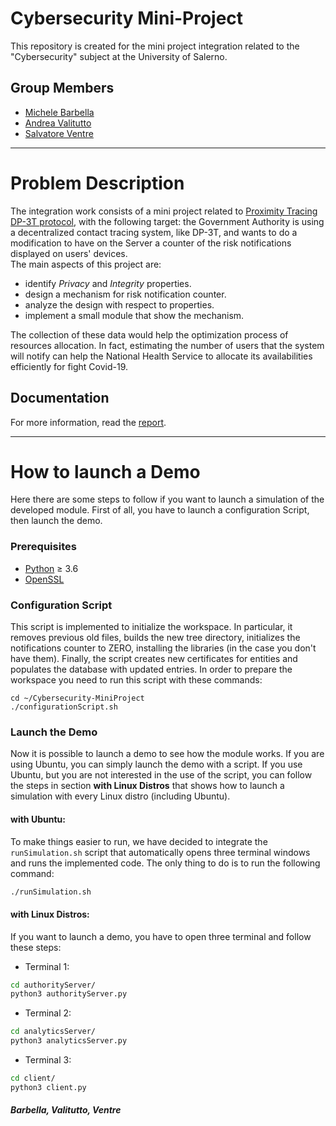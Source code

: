 # Cybersecurity Mini-Project
This repository is created for the mini project integration related to the "Cybersecurity" subject at the University of Salerno. 

## Group Members
* [Michele Barbella](https://github.com/michelebarbella)
* [Andrea Valitutto](https://github.com/andrewvali)
* [Salvatore Ventre](https://github.com/salventre)
___
# Problem Description
The integration work consists of a mini project related to [Proximity Tracing DP-3T protocol](https://github.com/DP-3T/documents), with the following target: the Government Authority is using a decentralized contact tracing system, like DP-3T, and wants to do a modification to have on the Server a counter of the risk notifications displayed on users' devices.</br>
The main aspects of this project are:
* identify *Privacy* and *Integrity* properties.
* design a mechanism for risk notification counter.
* analyze the design with respect to properties.
* implement a small module that show the mechanism.

The collection of these data would help the optimization process of resources allocation. In fact, estimating the number of users that the system will notify can help the National Health Service to allocate its availabilities efficiently for fight Covid-19.

## Documentation
For more information, read the [report](https://github.com/unisa-project-barbella-valitutto-ventre/Cybersecurity-MiniProject/tree/main/doc).
___
# How to launch a Demo
Here there are some steps to follow if you want to launch a simulation of the developed module. First of all, you have to launch a configuration Script, then launch the demo.

### Prerequisites
*   [Python](https://www.python.org/downloads/) ≥ 3.6
*   [OpenSSL](https://www.openssl.org/source/)

### Configuration Script
This script is implemented to initialize the workspace. In particular, it removes previous old files, builds the new tree directory, initializes the notifications counter to ZERO, installing the libraries (in the case you don't have them). Finally, the script creates new certificates for entities and populates the database with updated entries. In order to prepare the workspace you need to run this script with these commands:
```shell
cd ~/Cybersecurity-MiniProject
./configurationScript.sh
```

### Launch the Demo
Now it is possible to launch a demo to see how the module works. If you are using Ubuntu, you can simply launch the demo with a script. If you use Ubuntu, but you are not interested in the use of the script, you can follow the steps in section **with Linux Distros** that shows how to launch a simulation with every Linux distro (including Ubuntu).

#### with Ubuntu:
To make things easier to run, we have decided to integrate the ```runSimulation.sh``` script that automatically opens three terminal windows and runs the implemented code. The only thing to do is to run the following command:
```bash
./runSimulation.sh
```
#### with Linux Distros:
If you want to launch a demo, you have to open three terminal and follow these steps:</br>
* Terminal 1:
```bash
cd authorityServer/
python3 authorityServer.py
```
* Terminal 2:
```bash
cd analyticsServer/
python3 analyticsServer.py
```
* Terminal 3:
```bash
cd client/
python3 client.py
```

##### Barbella, Valitutto, Ventre
